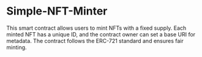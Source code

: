 # Simple-NFT-Minter
This smart contract allows users to mint NFTs with a fixed supply. Each minted NFT has a unique ID, and the contract owner can set a base URI for metadata. The contract follows the ERC-721 standard and ensures fair minting.
